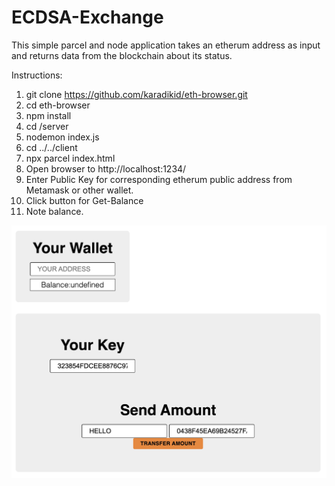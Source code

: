 # ECDSA-Exchange
This simple parcel and node application takes an etherum address as input and returns data from the blockchain about its status.

Instructions:
1. git clone https://github.com/karadikid/eth-browser.git
2. cd eth-browser
3. npm install
4. cd /server
5. nodemon index.js
6. cd ../../client
7. npx parcel index.html 
8. Open browser to http://localhost:1234/
9. Enter Public Key for corresponding etherum public address from Metamask or other wallet.
10. Click button for Get-Balance
11. Note balance.

![Web Page](FrontEnd-Screenshot.jpg)

<!-- ![Alavaro's Solution](Alvaraos-Solution.jpg) -->
<!-- [Instructors Solution](https://github.com/AlvaroLuken/exchange-secp256k1) -->

